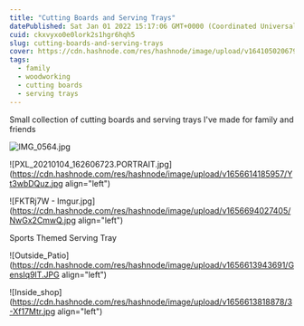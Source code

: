 ```yaml
---
title: "Cutting Boards and Serving Trays"
datePublished: Sat Jan 01 2022 15:17:06 GMT+0000 (Coordinated Universal Time)
cuid: ckxvyxo0e0lork2s1hgr6hqh5
slug: cutting-boards-and-serving-trays
cover: https://cdn.hashnode.com/res/hashnode/image/upload/v1641050206795/-0YdOyuoy.jpeg
tags:
  - family
  - woodworking
  - cutting boards
  - serving trays
---
```


Small collection of cutting boards and serving trays I've made for family and friends

![IMG_0564.jpg](https://cdn.hashnode.com/res/hashnode/image/upload/v1641052139994/bcpQscEuz.jpeg)

![PXL_20210104_162606723.PORTRAIT.jpg](https://cdn.hashnode.com/res/hashnode/image/upload/v1656614185957/Yt3wbDQuz.jpg align="left")

![FKTRj7W - Imgur.jpg](https://cdn.hashnode.com/res/hashnode/image/upload/v1656694027405/NwGx2CmwQ.jpg align="left")

Sports Themed Serving Tray

![Outside_Patio](https://cdn.hashnode.com/res/hashnode/image/upload/v1656613943691/GensIq9lT.JPG align="left")

![Inside_shop](https://cdn.hashnode.com/res/hashnode/image/upload/v1656613818878/3-Xf17Mtr.jpg align="left")
